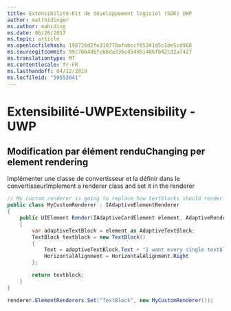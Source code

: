 ```yaml
---
title: Extensibilité-Kit de développement logiciel (SDK) UWP
author: matthidinger
ms.author: mahiding
ms.date: 06/26/2017
ms.topic: article
ms.openlocfilehash: 198726d2fe310778afabccf05341d5c1de5cd968
ms.sourcegitcommit: 99c7b64d6fc66da336c454951406fb42cd2a7427
ms.translationtype: MT
ms.contentlocale: fr-FR
ms.lasthandoff: 04/12/2019
ms.locfileid: "59553041"
---
```

# <a name="extensibility---uwp"></a><span data-ttu-id="845de-102">Extensibilité-UWP</span><span class="sxs-lookup"><span data-stu-id="845de-102">Extensibility - UWP</span></span>

## <a name="changing-per-element-rendering"></a><span data-ttu-id="845de-103">Modification par élément rendu</span><span class="sxs-lookup"><span data-stu-id="845de-103">Changing per element rendering</span></span>

<span data-ttu-id="845de-104">Implémenter une classe de convertisseur et la définir dans le convertisseur</span><span class="sxs-lookup"><span data-stu-id="845de-104">Implement a renderer class and set it in the renderer</span></span>

```csharp
// My custom renderer is going to replace how textblocks should render!
public class MyCustomRenderer : IAdaptiveElementRenderer
{
    public UIElement Render(IAdaptiveCardElement element, AdaptiveRenderContext context)
    {
        var adaptiveTextBlock = element as AdaptiveTextBlock;
        TextBlock textblock = new TextBlock()
        {
            Text = adaptiveTextBlock.Text + "I want every single textblock to append this text, and it should be aligned to the right!",
            HorizontalAlignment = HorizontalAlignment.Right
        };

        return textblock;
    }
}

renderer.ElementRenderers.Set("TextBlock", new MyCustomRenderer());
```